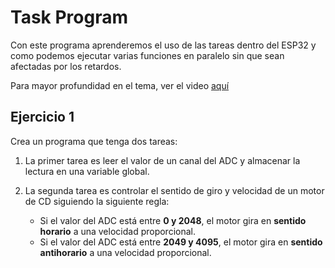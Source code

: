 # Task Program

Con este programa aprenderemos el uso de las tareas dentro del ESP32 y como podemos ejecutar varias funciones en paralelo sin que sean afectadas por los retardos.

Para mayor profundidad en el tema, ver el video [aquí](https://www.youtube.com/watch?v=abwyjmfZ0mQ&list=PL-Hb9zZP9qC65SpXHnTAO0-qV6x5JxCMJ&index=12)


## Ejercicio 1

Crea un programa que tenga dos tareas: 
1. La primer tarea es leer el valor de un canal del ADC y almacenar la lectura en una variable global.  

2. La segunda tarea es controlar el sentido de giro y velocidad de un motor de CD siguiendo la siguiente regla:  
   - Si el valor del ADC está entre **0 y 2048**, el motor gira en **sentido horario** a una velocidad proporcional.  
   - Si el valor del ADC está entre **2049 y 4095**, el motor gira en **sentido antihorario** a una velocidad proporcional.
